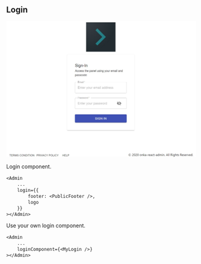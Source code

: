 ## Login

![login](img/login.jpg "Login Page")

Login component. 

```
<Admin
    ...
    login={{
        footer: <PublicFooter />,
        logo
    }}
></Admin>
```
Use your own login component. 

```
<Admin
    ...
    loginComponent={<MyLogin />}
></Admin>
```